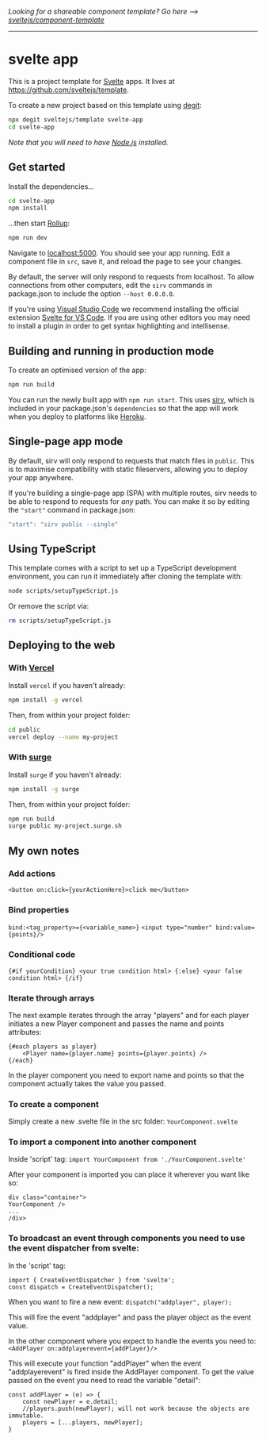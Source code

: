 *Looking for a shareable component template? Go here --> [sveltejs/component-template](https://github.com/sveltejs/component-template)*

---

# svelte app

This is a project template for [Svelte](https://svelte.dev) apps. It lives at https://github.com/sveltejs/template.

To create a new project based on this template using [degit](https://github.com/Rich-Harris/degit):

```bash
npx degit sveltejs/template svelte-app
cd svelte-app
```

*Note that you will need to have [Node.js](https://nodejs.org) installed.*


## Get started

Install the dependencies...

```bash
cd svelte-app
npm install
```

...then start [Rollup](https://rollupjs.org):

```bash
npm run dev
```

Navigate to [localhost:5000](http://localhost:5000). You should see your app running. Edit a component file in `src`, save it, and reload the page to see your changes.

By default, the server will only respond to requests from localhost. To allow connections from other computers, edit the `sirv` commands in package.json to include the option `--host 0.0.0.0`.

If you're using [Visual Studio Code](https://code.visualstudio.com/) we recommend installing the official extension [Svelte for VS Code](https://marketplace.visualstudio.com/items?itemName=svelte.svelte-vscode). If you are using other editors you may need to install a plugin in order to get syntax highlighting and intellisense.

## Building and running in production mode

To create an optimised version of the app:

```bash
npm run build
```

You can run the newly built app with `npm run start`. This uses [sirv](https://github.com/lukeed/sirv), which is included in your package.json's `dependencies` so that the app will work when you deploy to platforms like [Heroku](https://heroku.com).


## Single-page app mode

By default, sirv will only respond to requests that match files in `public`. This is to maximise compatibility with static fileservers, allowing you to deploy your app anywhere.

If you're building a single-page app (SPA) with multiple routes, sirv needs to be able to respond to requests for *any* path. You can make it so by editing the `"start"` command in package.json:

```js
"start": "sirv public --single"
```

## Using TypeScript

This template comes with a script to set up a TypeScript development environment, you can run it immediately after cloning the template with:

```bash
node scripts/setupTypeScript.js
```

Or remove the script via:

```bash
rm scripts/setupTypeScript.js
```

## Deploying to the web

### With [Vercel](https://vercel.com)

Install `vercel` if you haven't already:

```bash
npm install -g vercel
```

Then, from within your project folder:

```bash
cd public
vercel deploy --name my-project
```

### With [surge](https://surge.sh/)

Install `surge` if you haven't already:

```bash
npm install -g surge
```

Then, from within your project folder:

```bash
npm run build
surge public my-project.surge.sh
```


## My own notes
### Add actions
`<button on:click={yourActionHere}>click me</button>`

### Bind properties
`bind:<tag_property>={<variable_name>}`
`<input type="number" bind:value={points}/>`

### Conditional code
`{#if yourCondition}
	<your true condition html>
{:else}
	<your false condition html>
{/if}`

### Iterate through arrays
The next example iterates through the array "players" and for each player initiates a new Player component and passes the name and points attributes:
```
{#each players as player}
	<Player name={player.name} points={player.points} />
{/each}
```
In the player component you need to export name and points so that the component actually takes the value you passed.


### To create a component
Simply create a new .svelte file in the src folder:
```YourComponent.svelte```

### To import a component into another component
Inside 'script' tag: 
```import YourComponent from './YourComponent.svelte'```
  
After your component is imported you can place it wherever you want like so:
```
div class="container">
YourComponent />
...
/div>
```

### To broadcast an event through components you need to use the event dispatcher from svelte:
In the 'script' tag:
```
import { CreateEventDispatcher } from 'svelte';
const dispatch = CreateEventDispatcher();
```
  
When you want to fire a new event:
```dispatch("addplayer", player);```

This will fire the event "addplayer" and pass the player object as the event value.
 
In the other component where you expect to handle the events you need to:
```<AddPlayer on:addplayerevent={addPlayer}/>```

This will execute your function "addPlayer" when the event "addplayerevent" is fired inside the AddPlayer component.
To get the value passed on the event you need to read the variable "detail":
```
const addPlayer = (e) => {
	const newPlayer = e.detail;
	//players.push(newPlayer); will not work because the objects are immutable.
	players = [...players, newPlayer];
}
```



